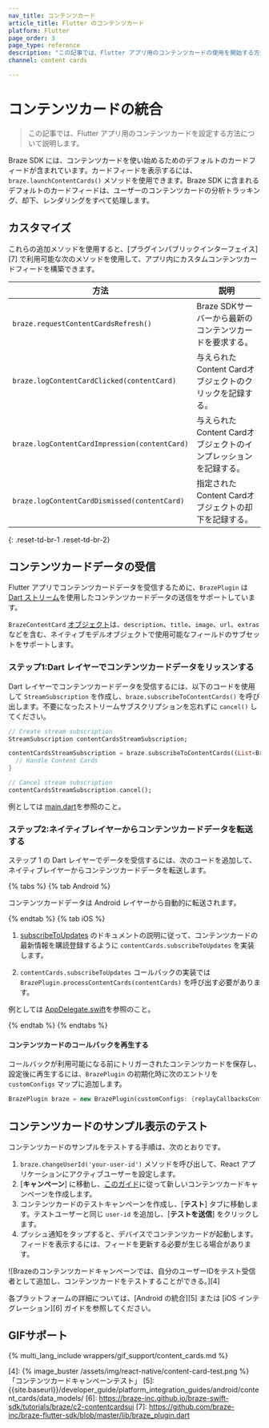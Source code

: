 ```yaml
---
nav_title: コンテンツカード
article_title: Flutter のコンテンツカード
platform: Flutter
page_order: 3
page_type: reference
description: "この記事では、Flutter アプリ用のコンテンツカードの使用を開始する方法について説明します。"
channel: content cards

---
```


# コンテンツカードの統合

> この記事では、Flutter アプリ用のコンテンツカードを設定する方法について説明します。

Braze SDK には、コンテンツカードを使い始めるためのデフォルトのカードフィードが含まれています。カードフィードを表示するには、`braze.launchContentCards()` メソッドを使用できます。Braze SDK に含まれるデフォルトのカードフィードは、ユーザーのコンテンツカードの分析トラッキング、却下、レンダリングをすべて処理します。

## カスタマイズ

これらの追加メソッドを使用すると、\[プラグインパブリックインターフェイス][7] で利用可能な次のメソッドを使用して、アプリ内にカスタムコンテンツカードフィードを構築できます。

| 方法                                         | 説明                                                                                            |
| ---------------------------------------------- | ------------------------------------------------------------------------------------------------------ |
| `braze.requestContentCardsRefresh()`     | Braze SDKサーバーから最新のコンテンツカードを要求する。                                           |
| `braze.logContentCardClicked(contentCard)`    | 与えられたContent Cardオブジェクトのクリックを記録する。                                                            |
| `braze.logContentCardImpression(contentCard)` | 与えられたContent Cardオブジェクトのインプレッションを記録する。                                                      |
| `braze.logContentCardDismissed(contentCard)`  | 指定されたContent Cardオブジェクトの却下を記録する。                                                        |
{: .reset-td-br-1 .reset-td-br-2}

## コンテンツカードデータの受信

Flutter アプリでコンテンツカードデータを受信するために、`BrazePlugin` は [Dart ストリーム](https://dart.dev/tutorials/language/streams)を使用したコンテンツカードデータの送信をサポートしています。

`BrazeContentCard` [オブジェクト](https://pub.dev/documentation/braze_plugin/latest/braze_plugin/BrazeContentCard-class.html)は、`description`、`title`、`image`、`url`、`extras` などを含む、ネイティブモデルオブジェクトで使用可能なフィールドのサブセットをサポートします。

### ステップ1:Dart レイヤーでコンテンツカードデータをリッスンする

Dart レイヤーでコンテンツカードデータを受信するには、以下のコードを使用して `StreamSubscription` を作成し、`braze.subscribeToContentCards()` を呼び出します。不要になったストリームサブスクリプションを忘れずに `cancel()` してください。

```dart
// Create stream subscription
StreamSubscription contentCardsStreamSubscription;

contentCardsStreamSubscription = braze.subscribeToContentCards((List<BrazeContentCard> contentCards) {
  // Handle Content Cards
}

// Cancel stream subscription
contentCardsStreamSubscription.cancel();
```

例としては [main.dart](https://github.com/braze-inc/braze-flutter-sdk/blob/master/example/lib/main.dart)を参照のこと。

### ステップ2:ネイティブレイヤーからコンテンツカードデータを転送する

ステップ 1 の Dart レイヤーでデータを受信するには、次のコードを追加して、ネイティブレイヤーからコンテンツカードデータを転送します。

{% tabs %}
{% tab Android %}

コンテンツカードデータは Android レイヤーから自動的に転送されます。

{% endtab %}
{% tab iOS %}

1. [subscribeToUpdates](https://braze-inc.github.io/braze-swift-sdk/documentation/brazekit/braze/contentcards-swift.class/subscribetoupdates(_:)) のドキュメントの説明に従って、コンテンツカードの最新情報を購読登録するように `contentCards.subscribeToUpdates` を実装します。

2. `contentCards.subscribeToUpdates` コールバックの実装では `BrazePlugin.processContentCards(contentCards)` を呼び出す必要があります。

例としては [AppDelegate.swift](https://github.com/braze-inc/braze-flutter-sdk/blob/master/example/ios/Runner/AppDelegate.swift)を参照のこと。

{% endtab %}
{% endtabs %}

#### コンテンツカードのコールバックを再生する

コールバックが利用可能になる前にトリガーされたコンテンツカードを保存し、設定後に再生するには、`BrazePlugin` の初期化時に次のエントリを `customConfigs` マップに追加します。
```dart
BrazePlugin braze = new BrazePlugin(customConfigs: {replayCallbacksConfigKey: true});
```

## コンテンツカードのサンプル表示のテスト

コンテンツカードのサンプルをテストする手順は、次のとおりです。

1. `braze.changeUserId('your-user-id')` メソッドを呼び出して、React アプリケーションにアクティブユーザーを設定します。
2. \[**キャンペーン**] に移動し、[このガイド][3]に従って新しいコンテンツカードキャンペーンを作成します。
3. コンテンツカードのテストキャンペーンを作成し、\[**テスト**] タブに移動します。テストユーザーと同じ `user-id` を追加し、[**テストを送信**] をクリックします。
4. プッシュ通知をタップすると、デバイスでコンテンツカードが起動します。フィードを表示するには、フィードを更新する必要が生じる場合があります。

![Brazeのコンテンツカードキャンペーンでは、自分のユーザーIDをテスト受信者として追加し、コンテンツカードをテストすることができる。][4]

各プラットフォームの詳細については、\[Android の統合][5] または \[iOS インテグレーション][6] ガイドを参照してください。

## GIFサポート

{% multi_lang_include wrappers/gif_support/content_cards.md %}

[3]: {{site.baseurl}}/user_guide/message_building_by_channel/content_cards/create
[4]: {% image_buster /assets/img/react-native/content-card-test.png %} 「コンテンツカードキャンペーンテスト」
[5]: {{site.baseurl}}/developer_guide/platform_integration_guides/android/content_cards/data_models/
[6]: https://braze-inc.github.io/braze-swift-sdk/tutorials/braze/c2-contentcardsui
[7]: https://github.com/braze-inc/braze-flutter-sdk/blob/master/lib/braze_plugin.dart
